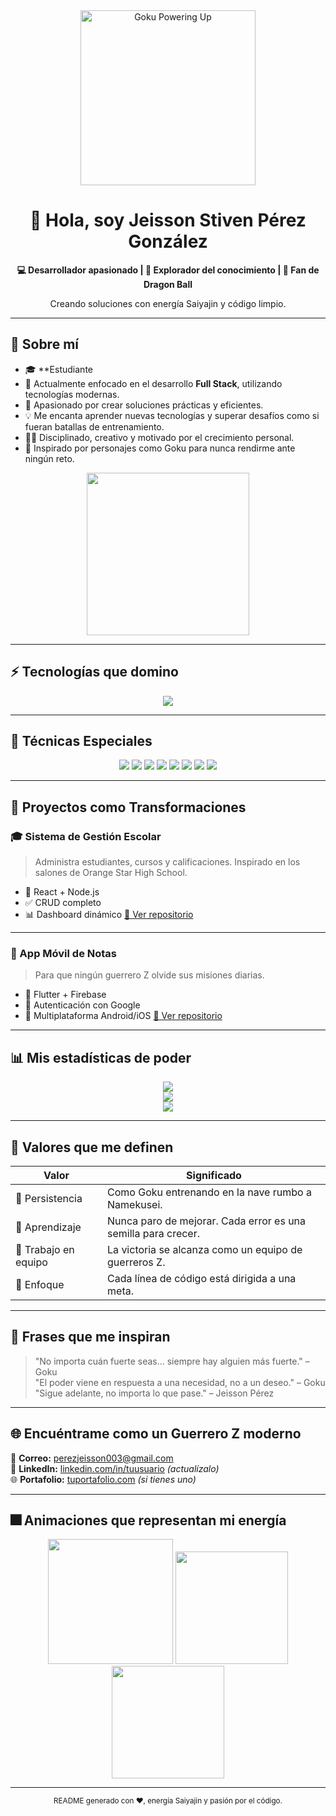 <div align="center">
  <img src="https://media.giphy.com/media/13FrpeVH09Zrb2/giphy.gif" width="280" alt="Goku Powering Up" />
  <h1>👋 Hola, soy Jeisson Stiven Pérez González</h1>
  <p><strong>💻 Desarrollador apasionado | 🧠 Explorador del conocimiento | 🐉 Fan de Dragon Ball</strong></p>
  <p>Creando soluciones con energía Saiyajin y código limpio.</p>
  
  <a href="https://github.com/stivenpe/stivenpe">
  </a>
</div>

---

## 🧠 Sobre mí

- 🎓 **Estudiante 
- 🔭 Actualmente enfocado en el desarrollo **Full Stack**, utilizando tecnologías modernas.
- 🚀 Apasionado por crear soluciones prácticas y eficientes.
- 💡 Me encanta aprender nuevas tecnologías y superar desafíos como si fueran batallas de entrenamiento.
- 🧘‍♂️ Disciplinado, creativo y motivado por el crecimiento personal.
- 🌟 Inspirado por personajes como Goku para nunca rendirme ante ningún reto.
  
<div align="center">
  <img src="https://media.giphy.com/media/l3vR9O2qK6nYgTkkU/giphy.gif" width="260" />
</div>

---

## ⚡ Tecnologías que domino

<p align="center">
  <img src="https://skillicons.dev/icons?i=html,css,js,react,nodejs,java,spring,python,mysql,git,github,postman" />
</p>

---

## 🧬 Técnicas Especiales

<div align="center">
  <img src="https://badges.aleen42.com/tags/html_5.svg" />
  <img src="https://badges.aleen42.com/tags/css_3.svg" />
  <img src="https://badges.aleen42.com/tags/javascript.svg" />
  <img src="https://badges.aleen42.com/tags/react.svg" />
  <img src="https://badges.aleen42.com/tags/node_dot_js.svg" />
  <img src="https://badges.aleen42.com/tags/python.svg" />
  <img src="https://badges.aleen42.com/tags/java.svg" />
  <img src="https://badges.aleen42.com/tags/spring.svg" />
</div>

---

## 📂 Proyectos como Transformaciones

### 🎓 Sistema de Gestión Escolar
> Administra estudiantes, cursos y calificaciones. Inspirado en los salones de Orange Star High School.

- 🧩 React + Node.js
- ✅ CRUD completo
- 📊 Dashboard dinámico
[🔗 Ver repositorio](https://github.com/stivenpe/sistema-gestion-escolar)

---

### 📱 App Móvil de Notas
> Para que ningún guerrero Z olvide sus misiones diarias.

- 🧩 Flutter + Firebase
- 🔐 Autenticación con Google
- 📲 Multiplataforma Android/iOS
[🔗 Ver repositorio](https://github.com/stivenpe/app-movil-notas)

---

## 📊 Mis estadísticas de poder

<div align="center">
  <img src="https://github-readme-stats.vercel.app/api?username=stivenpe&show_icons=true&theme=tokyonight&include_all_commits=true" />
</div>

<div align="center">
  <img src="https://github-readme-activity-graph.vercel.app/graph?username=stivenpe&theme=github-compact" />
</div>

<div align="center">
  <img src="https://github-readme-stats.vercel.app/api/top-langs/?username=stivenpe&layout=compact&theme=tokyonight" />
</div>

---

## 🎯 Valores que me definen

| Valor         | Significado                                                                 |
|---------------|------------------------------------------------------------------------------|
| 💪 Persistencia | Como Goku entrenando en la nave rumbo a Namekusei.                          |
| 🧠 Aprendizaje | Nunca paro de mejorar. Cada error es una semilla para crecer.                |
| 🤝 Trabajo en equipo | La victoria se alcanza como un equipo de guerreros Z.                      |
| 🎯 Enfoque      | Cada línea de código está dirigida a una meta.                              |

---

## 💬 Frases que me inspiran

> "No importa cuán fuerte seas... siempre hay alguien más fuerte." – Goku  
> "El poder viene en respuesta a una necesidad, no a un deseo." – Goku  
> "Sigue adelante, no importa lo que pase." – Jeisson Pérez

---

## 🌐 Encuéntrame como un Guerrero Z moderno

📧 **Correo:** perezjeisson003@gmail.com  
🔗 **LinkedIn:** [linkedin.com/in/tuusuario](https://www.linkedin.com/in/jeisson-stiven-perez-gonzalez-8b1b66316/) *(actualízalo)*  
🌐 **Portafolio:** [tuportafolio.com](https://majestic-tanuki-d8c881.netlify.app/) *(si tienes uno)*

---

## 🎆 Animaciones que representan mi energía

<div align="center">
  <img src="https://media.giphy.com/media/13FrpeVH09Zrb2/giphy.gif" width="200" />
  <img src="https://media.giphy.com/media/xT9IgIc0lryrxvqVGM/giphy.gif" width="180" />
  <img src="https://media.giphy.com/media/I7fKkz8mhuuCjF9PjM/giphy.gif" width="180" />
</div>

---

<div align="center">
  <sub>README generado con ❤️, energía Saiyajin y pasión por el código.</sub>
</div>
